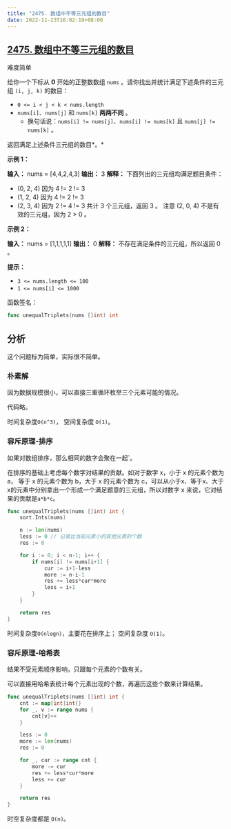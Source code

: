 ```yaml
---
title: "2475. 数组中不等三元组的数目"
date: 2022-11-23T16:02:19+08:00
---
```


## [2475. 数组中不等三元组的数目](https://leetcode.cn/problems/number-of-unequal-triplets-in-array/)

难度简单

给你一个下标从 **0** 开始的正整数数组 `nums` 。请你找出并统计满足下述条件的三元组 `(i, j, k)` 的数目：

- `0 <= i < j < k < nums.length`
- `nums[i]`、`nums[j]` 和 `nums[k]` **两两不同** 。
    - 换句话说：`nums[i] != nums[j]`、`nums[i] != nums[k]` 且 `nums[j] != nums[k]` 。

返回满足上述条件三元组的数目*。*

**示例 1：**

**输入：** nums = [4,4,2,4,3]
**输出：** 3
**解释：** 下面列出的三元组均满足题目条件：

- (0, 2, 4) 因为 4 != 2 != 3
- (1, 2, 4) 因为 4 != 2 != 3
- (2, 3, 4) 因为 2 != 4 != 3
  共计 3 个三元组，返回 3 。
  注意 (2, 0, 4) 不是有效的三元组，因为 2 > 0 。

**示例 2：**

**输入：** nums = [1,1,1,1,1]
**输出：** 0
**解释：** 不存在满足条件的三元组，所以返回 0 。

**提示：**

- `3 <= nums.length <= 100`
- `1 <= nums[i] <= 1000`

函数签名：

```go
func unequalTriplets(nums []int) int
```

## 分析

这个问题标为简单，实际很不简单。

### 朴素解

因为数据规模很小，可以直接三重循环枚举三个元素可能的情况。

代码略。

时间复杂度`O(n^3)`， 空间复杂度 `O(1)`。

### 容斥原理-排序

如果对数组排序，那么相同的数字会聚在一起`。

在排序的基础上考虑每个数字对结果的贡献。如对于数字 x，小于 x 的元素个数为 a， 等于 x 的元素个数为 b，大于 x 的元素个数为 c，可以从小于x、等于x、大于x的元素中分别拿出一个形成一个满足题意的三元组，所以对数字 x 来说，它对结果的贡献是`a*b*c`。

```go
func unequalTriplets(nums []int) int {
    sort.Ints(nums)

    n := len(nums)
    less := 0 // 记录比当前元素小的其他元素的个数
    res := 0

    for i := 0; i < n-1; i++ {
        if nums[i] != nums[i+1] {
            cur := i+1-less
            more := n-i-1
            res += less*cur*more
            less = i+1
        }
    }

    return res
}
```

时间复杂度`O(nlogn)`，主要花在排序上； 空间复杂度 `O(1)`。

### 容斥原理-哈希表

结果不受元素顺序影响，只跟每个元素的个数有关。

可以直接用哈希表统计每个元素出现的个数，再遍历这些个数来计算结果。

```go
func unequalTriplets(nums []int) int {
    cnt := map[int]int{}
    for _, v := range nums {
        cnt[v]++
    }

    less := 0
    more := len(nums)
    res := 0

    for _, cur := range cnt {
        more -= cur
        res += less*cur*more
        less += cur
    }

    return res
}
```

时空复杂度都是 `O(n)`。
